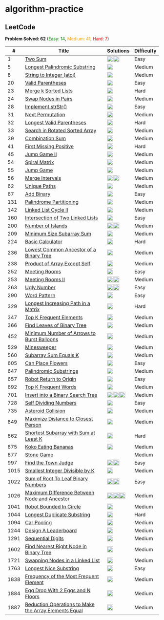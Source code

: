 # algorithm-practice

## LeetCode

**Problem Solved: 62** (<span style="color:green">Easy: 14</span>, <span style="color:orange">Medium: 41</span>, <span style="color:red">Hard: 7</span>)

| # | Title | Solutions | Difficulty |
| - | - | - | - |
| 1 | [Two Sum](https://leetcode.com/problems/two-sum/) | <a href="leetcode/00001_two-sum/two-sum.js"><img src="https://cdn.jsdelivr.net/gh/devicons/devicon/icons/javascript/javascript-original.svg" width="20" height="20"></a><a href="leetcode/00001_two-sum/two-sum.py"><img src="https://cdn.jsdelivr.net/gh/devicons/devicon/icons/python/python-original.svg" width="20" height="20"></a> | Easy |
| 5 | [Longest Palindromic Substring](https://leetcode.com/problems/longest-palindromic-substring/) | <a href="leetcode/00005_longest-palindromic-substring/longest-palindromic-substring.py"><img src="https://cdn.jsdelivr.net/gh/devicons/devicon/icons/python/python-original.svg" width="20" height="20"></a> | Medium |
| 8 | [String to Integer (atoi)](https://leetcode.com/problems/string-to-integer-atoi/) | <a href="leetcode/00008_string-to-integer-atoi/8-string-to-integer-atoi.py"><img src="https://cdn.jsdelivr.net/gh/devicons/devicon/icons/python/python-original.svg" width="20" height="20"></a> | Medium |
| 20 | [Valid Parentheses](https://leetcode.com/problems/valid-parentheses/) | <a href="leetcode/00020_valid-parentheses/20-valid-parentheses.py"><img src="https://cdn.jsdelivr.net/gh/devicons/devicon/icons/python/python-original.svg" width="20" height="20"></a> | Easy |
| 23 | [Merge k Sorted Lists](https://leetcode.com/problems/merge-k-sorted-lists/) | <a href="leetcode/00023_merge-k-sorted-lists/merge-k-sorted-lists.py"><img src="https://cdn.jsdelivr.net/gh/devicons/devicon/icons/python/python-original.svg" width="20" height="20"></a> | Hard |
| 24 | [Swap Nodes in Pairs](https://leetcode.com/problems/swap-nodes-in-pairs/) | <a href="leetcode/00024_swap-nodes-in-pairs/24-swap-nodes-in-pairs.py"><img src="https://cdn.jsdelivr.net/gh/devicons/devicon/icons/python/python-original.svg" width="20" height="20"></a> | Medium |
| 28 | [Implement strStr()](https://leetcode.com/problems/implement-strstr/) | <a href="leetcode/00028_implement-strstr/implement-strstr.py"><img src="https://cdn.jsdelivr.net/gh/devicons/devicon/icons/python/python-original.svg" width="20" height="20"></a> | Easy |
| 31 | [Next Permutation](https://leetcode.com/problems/next-permutation/) | <a href="leetcode/00031_next-permutation/next-permutation.py"><img src="https://cdn.jsdelivr.net/gh/devicons/devicon/icons/python/python-original.svg" width="20" height="20"></a> | Medium |
| 32 | [Longest Valid Parentheses](https://leetcode.com/problems/longest-valid-parentheses/) | <a href="leetcode/00032_longest-valid-parentheses/longest-valid-parentheses.py"><img src="https://cdn.jsdelivr.net/gh/devicons/devicon/icons/python/python-original.svg" width="20" height="20"></a> | Hard |
| 33 | [Search in Rotated Sorted Array](https://leetcode.com/problems/search-in-rotated-sorted-array/) | <a href="leetcode/00033_search-in-rotated-sorted-array/search-in-rotated-sorted-array.java"><img src="https://cdn.jsdelivr.net/gh/devicons/devicon/icons/java/java-original.svg" width="20" height="20"></a> | Medium |
| 39 | [Combination Sum](https://leetcode.com/problems/combination-sum/) | <a href="leetcode/00039_combination-sum/combination-sum.cpp"><img src="https://cdn.jsdelivr.net/gh/devicons/devicon/icons/cplusplus/cplusplus-original.svg" width="20" height="20"></a> | Medium |
| 41 | [First Missing Positive](https://leetcode.com/problems/first-missing-positive/) | <a href="leetcode/00041_first-missing-positive/first-missing-positive.py"><img src="https://cdn.jsdelivr.net/gh/devicons/devicon/icons/python/python-original.svg" width="20" height="20"></a> | Hard |
| 45 | [Jump Game II](https://leetcode.com/problems/jump-game-ii/) | <a href="leetcode/00045_jump-game-ii/jump-game-ii.cpp"><img src="https://cdn.jsdelivr.net/gh/devicons/devicon/icons/cplusplus/cplusplus-original.svg" width="20" height="20"></a> | Medium |
| 54 | [Spiral Matrix](https://leetcode.com/problems/spiral-matrix/) | <a href="leetcode/00054_spiral-matrix/spiral-matrix.py"><img src="https://cdn.jsdelivr.net/gh/devicons/devicon/icons/python/python-original.svg" width="20" height="20"></a> | Medium |
| 55 | [Jump Game](https://leetcode.com/problems/jump-game/) | <a href="leetcode/00055_jump-game/jump-game.cpp"><img src="https://cdn.jsdelivr.net/gh/devicons/devicon/icons/cplusplus/cplusplus-original.svg" width="20" height="20"></a> | Medium |
| 56 | [Merge Intervals](https://leetcode.com/problems/merge-intervals/) | <a href="leetcode/00056_merge-intervals/merge-intervals.py"><img src="https://cdn.jsdelivr.net/gh/devicons/devicon/icons/python/python-original.svg" width="20" height="20"></a><a href="leetcode/00056_merge-intervals/merge-intervals.cpp"><img src="https://cdn.jsdelivr.net/gh/devicons/devicon/icons/cplusplus/cplusplus-original.svg" width="20" height="20"></a> | Medium |
| 62 | [Unique Paths](https://leetcode.com/problems/unique-paths/) | <a href="leetcode/00062_unique-paths/unique-paths.cpp"><img src="https://cdn.jsdelivr.net/gh/devicons/devicon/icons/cplusplus/cplusplus-original.svg" width="20" height="20"></a> | Medium |
| 67 | [Add Binary](https://leetcode.com/problems/add-binary/) | <a href="leetcode/00067_add-binary/67-add-binary.py"><img src="https://cdn.jsdelivr.net/gh/devicons/devicon/icons/python/python-original.svg" width="20" height="20"></a> | Easy |
| 131 | [Palindrome Partitioning](https://leetcode.com/problems/palindrome-partitioning/) | <a href="leetcode/00131_palindrome-partitioning/131-palindrome-partitioning.py"><img src="https://cdn.jsdelivr.net/gh/devicons/devicon/icons/python/python-original.svg" width="20" height="20"></a> | Medium |
| 142 | [Linked List Cycle II](https://leetcode.com/problems/linked-list-cycle-ii/) | <a href="leetcode/00142_linked-list-cycle-ii/142-linked-list-cycle-ii.py"><img src="https://cdn.jsdelivr.net/gh/devicons/devicon/icons/python/python-original.svg" width="20" height="20"></a> | Medium |
| 160 | [Intersection of Two Linked Lists](https://leetcode.com/problems/intersection-of-two-linked-lists/) | <a href="leetcode/00160_intersection-of-two-linked-lists/intersection-of-two-linked-lists.py"><img src="https://cdn.jsdelivr.net/gh/devicons/devicon/icons/python/python-original.svg" width="20" height="20"></a> | Easy |
| 200 | [Number of Islands](https://leetcode.com/problems/number-of-islands/) | <a href="leetcode/00200_number-of-islands/200-number-of-islands.py"><img src="https://cdn.jsdelivr.net/gh/devicons/devicon/icons/python/python-original.svg" width="20" height="20"></a><a href="leetcode/00200_number-of-islands/200-number-of-islands.cpp"><img src="https://cdn.jsdelivr.net/gh/devicons/devicon/icons/cplusplus/cplusplus-original.svg" width="20" height="20"></a> | Medium |
| 209 | [Minimum Size Subarray Sum](https://leetcode.com/problems/minimum-size-subarray-sum/) | <a href="leetcode/00209_minimum-size-subarray-sum/209-minimum-size-subarray-sum.py"><img src="https://cdn.jsdelivr.net/gh/devicons/devicon/icons/python/python-original.svg" width="20" height="20"></a> | Medium |
| 224 | [Basic Calculator](https://leetcode.com/problems/basic-calculator/) | <a href="leetcode/00224_basic-calculator/224-basic-calculator.py"><img src="https://cdn.jsdelivr.net/gh/devicons/devicon/icons/python/python-original.svg" width="20" height="20"></a> | Hard |
| 236 | [Lowest Common Ancestor of a Binary Tree](https://leetcode.com/problems/lowest-common-ancestor-of-a-binary-tree/) | <a href="leetcode/00236_lowest-common-ancestor-of-a-binary-tree/236-lowest-common-ancestor-of-a-binary-tree.py"><img src="https://cdn.jsdelivr.net/gh/devicons/devicon/icons/python/python-original.svg" width="20" height="20"></a> | Medium |
| 238 | [Product of Array Except Self](https://leetcode.com/problems/product-of-array-except-self/) | <a href="leetcode/00238_product-of-array-except-self/product-of-array-except-self.py"><img src="https://cdn.jsdelivr.net/gh/devicons/devicon/icons/python/python-original.svg" width="20" height="20"></a> | Medium |
| 252 | [Meeting Rooms](https://leetcode.com/problems/meeting-rooms/) | <a href="leetcode/00252_meeting-rooms/meeting-rooms.py"><img src="https://cdn.jsdelivr.net/gh/devicons/devicon/icons/python/python-original.svg" width="20" height="20"></a> | Easy |
| 253 | [Meeting Rooms II](https://leetcode.com/problems/meeting-rooms-ii/) | <a href="leetcode/00253_meeting-rooms-ii/253-meeting-rooms-ii.py"><img src="https://cdn.jsdelivr.net/gh/devicons/devicon/icons/python/python-original.svg" width="20" height="20"></a><a href="leetcode/00253_meeting-rooms-ii/253-meeting-rooms-ii.java"><img src="https://cdn.jsdelivr.net/gh/devicons/devicon/icons/java/java-original.svg" width="20" height="20"></a> | Medium |
| 263 | [Ugly Number](https://leetcode.com/problems/ugly-number/) | <a href="leetcode/00263_ugly-number/ugly-number.cpp"><img src="https://cdn.jsdelivr.net/gh/devicons/devicon/icons/cplusplus/cplusplus-original.svg" width="20" height="20"></a><a href="leetcode/00263_ugly-number/ugly-number.py"><img src="https://cdn.jsdelivr.net/gh/devicons/devicon/icons/python/python-original.svg" width="20" height="20"></a> | Easy |
| 290 | [Word Pattern](https://leetcode.com/problems/word-pattern/) | <a href="leetcode/00290_word-pattern/290-word-pattern.py"><img src="https://cdn.jsdelivr.net/gh/devicons/devicon/icons/python/python-original.svg" width="20" height="20"></a> | Easy |
| 329 | [Longest Increasing Path in a Matrix](https://leetcode.com/problems/longest-increasing-path-in-a-matrix/) | <a href="leetcode/00329_longest-increasing-path-in-a-matrix/329-longest-increasing-path-in-a-matrix.py"><img src="https://cdn.jsdelivr.net/gh/devicons/devicon/icons/python/python-original.svg" width="20" height="20"></a> | Hard |
| 347 | [Top K Frequent Elements](https://leetcode.com/problems/top-k-frequent-elements/) | <a href="leetcode/00347_top-k-frequent-elements/top-k-frequent-elements.py"><img src="https://cdn.jsdelivr.net/gh/devicons/devicon/icons/python/python-original.svg" width="20" height="20"></a> | Medium |
| 366 | [Find Leaves of Binary Tree](https://leetcode.com/problems/find-leaves-of-binary-tree/) | <a href="leetcode/00366_find-leaves-of-binary-tree/366-find-leaves-of-binary-tree.py"><img src="https://cdn.jsdelivr.net/gh/devicons/devicon/icons/python/python-original.svg" width="20" height="20"></a> | Medium |
| 452 | [Minimum Number of Arrows to Burst Balloons](https://leetcode.com/problems/minimum-number-of-arrows-to-burst-balloons/) | <a href="leetcode/00452_minimum-number-of-arrows-to-burst-balloons/452-minimum-number-of-arrows-to-burst-balloons.py"><img src="https://cdn.jsdelivr.net/gh/devicons/devicon/icons/python/python-original.svg" width="20" height="20"></a> | Medium |
| 529 | [Minesweeper](https://leetcode.com/problems/minesweeper/) | <a href="leetcode/00529_minesweeper/529-minesweeper.py"><img src="https://cdn.jsdelivr.net/gh/devicons/devicon/icons/python/python-original.svg" width="20" height="20"></a> | Medium |
| 560 | [Subarray Sum Equals K](https://leetcode.com/problems/subarray-sum-equals-k/) | <a href="leetcode/00560_subarray-sum-equals-k/560-subarray-sum-equals-k.py"><img src="https://cdn.jsdelivr.net/gh/devicons/devicon/icons/python/python-original.svg" width="20" height="20"></a> | Medium |
| 605 | [Can Place Flowers](https://leetcode.com/problems/can-place-flowers/) | <a href="leetcode/00605_can-place-flowers/605-can-place-flowers.py"><img src="https://cdn.jsdelivr.net/gh/devicons/devicon/icons/python/python-original.svg" width="20" height="20"></a> | Easy |
| 647 | [Palindromic Substrings](https://leetcode.com/problems/palindromic-substrings/) | <a href="leetcode/00647_palindromic-substrings/palindromic-substrings.py"><img src="https://cdn.jsdelivr.net/gh/devicons/devicon/icons/python/python-original.svg" width="20" height="20"></a> | Medium |
| 657 | [Robot Return to Origin](https://leetcode.com/problems/robot-return-to-origin/) | <a href="leetcode/00657_robot-return-to-origin/robot-return-to-origin.cpp"><img src="https://cdn.jsdelivr.net/gh/devicons/devicon/icons/cplusplus/cplusplus-original.svg" width="20" height="20"></a> | Easy |
| 692 | [Top K Frequent Words](https://leetcode.com/problems/top-k-frequent-words/) | <a href="leetcode/00692_top-k-frequent-words/692-top-k-frequent-words.py"><img src="https://cdn.jsdelivr.net/gh/devicons/devicon/icons/python/python-original.svg" width="20" height="20"></a> | Medium |
| 701 | [Insert into a Binary Search Tree](https://leetcode.com/problems/insert-into-a-binary-search-tree/) | <a href="leetcode/00701_insert-into-a-binary-search-tree/701-insert-into-a-binary-search-tree.java"><img src="https://cdn.jsdelivr.net/gh/devicons/devicon/icons/java/java-original.svg" width="20" height="20"></a><a href="leetcode/00701_insert-into-a-binary-search-tree/701-insert-into-a-binary-search-tree.go"><img src="https://cdn.jsdelivr.net/gh/devicons/devicon/icons/go/go-original.svg" width="20" height="20"></a><a href="leetcode/00701_insert-into-a-binary-search-tree/701-insert-into-a-binary-search-tree.py"><img src="https://cdn.jsdelivr.net/gh/devicons/devicon/icons/python/python-original.svg" width="20" height="20"></a> | Medium |
| 728 | [Self Dividing Numbers](https://leetcode.com/problems/self-dividing-numbers/) | <a href="leetcode/00728_self-dividing-numbers/self-dividing-numbers.py"><img src="https://cdn.jsdelivr.net/gh/devicons/devicon/icons/python/python-original.svg" width="20" height="20"></a> | Easy |
| 735 | [Asteroid Collision](https://leetcode.com/problems/asteroid-collision/) | <a href="leetcode/00735_asteroid-collision/735-asteroid-collision.py"><img src="https://cdn.jsdelivr.net/gh/devicons/devicon/icons/python/python-original.svg" width="20" height="20"></a> | Medium |
| 849 | [Maximize Distance to Closest Person](https://leetcode.com/problems/maximize-distance-to-closest-person/) | <a href="leetcode/00849_maximize-distance-to-closest-person/849-maximize-distance-to-closest-person.py"><img src="https://cdn.jsdelivr.net/gh/devicons/devicon/icons/python/python-original.svg" width="20" height="20"></a> | Medium |
| 862 | [Shortest Subarray with Sum at Least K](https://leetcode.com/problems/shortest-subarray-with-sum-at-least-k/) | <a href="leetcode/00862_shortest-subarray-with-sum-at-least-k/862-shortest-subarray-with-sum-at-least-k.py"><img src="https://cdn.jsdelivr.net/gh/devicons/devicon/icons/python/python-original.svg" width="20" height="20"></a> | Hard |
| 875 | [Koko Eating Bananas](https://leetcode.com/problems/koko-eating-bananas/) | <a href="leetcode/00875_koko-eating-bananas/875-koko-eating-bananas.py"><img src="https://cdn.jsdelivr.net/gh/devicons/devicon/icons/python/python-original.svg" width="20" height="20"></a> | Medium |
| 877 | [Stone Game](https://leetcode.com/problems/stone-game/) |  | Medium |
| 997 | [Find the Town Judge](https://leetcode.com/problems/find-the-town-judge/) | <a href="leetcode/00997_find-the-town-judge/find-the-town-judge.cpp"><img src="https://cdn.jsdelivr.net/gh/devicons/devicon/icons/cplusplus/cplusplus-original.svg" width="20" height="20"></a><a href="leetcode/00997_find-the-town-judge/find-the-town-judge.java"><img src="https://cdn.jsdelivr.net/gh/devicons/devicon/icons/java/java-original.svg" width="20" height="20"></a> | Easy |
| 1015 | [Smallest Integer Divisible by K](https://leetcode.com/problems/smallest-integer-divisible-by-k/) | <a href="leetcode/01015_smallest-integer-divisible-by-k/smallest-integer-divisible-by-k.py"><img src="https://cdn.jsdelivr.net/gh/devicons/devicon/icons/python/python-original.svg" width="20" height="20"></a> | Medium |
| 1022 | [Sum of Root To Leaf Binary Numbers](https://leetcode.com/problems/sum-of-root-to-leaf-binary-numbers/) | <a href="leetcode/01022_sum-of-root-to-leaf-binary-numbers/1022-sum-of-root-to-leaf-binary-numbers.py"><img src="https://cdn.jsdelivr.net/gh/devicons/devicon/icons/python/python-original.svg" width="20" height="20"></a><a href="leetcode/01022_sum-of-root-to-leaf-binary-numbers/1022-sum-of-root-to-leaf-binary-numbers.cpp"><img src="https://cdn.jsdelivr.net/gh/devicons/devicon/icons/cplusplus/cplusplus-original.svg" width="20" height="20"></a> | Easy |
| 1026 | [Maximum Difference Between Node and Ancestor](https://leetcode.com/problems/maximum-difference-between-node-and-ancestor/) | <a href="leetcode/01026_maximum-difference-between-node-and-ancestor/maximum-difference-between-node-and-ancestor.py"><img src="https://cdn.jsdelivr.net/gh/devicons/devicon/icons/python/python-original.svg" width="20" height="20"></a><a href="leetcode/01026_maximum-difference-between-node-and-ancestor/maximum-difference-between-node-and-ancestor.cpp"><img src="https://cdn.jsdelivr.net/gh/devicons/devicon/icons/cplusplus/cplusplus-original.svg" width="20" height="20"></a><a href="leetcode/01026_maximum-difference-between-node-and-ancestor/maximum-difference-between-node-and-ancestor.js"><img src="https://cdn.jsdelivr.net/gh/devicons/devicon/icons/javascript/javascript-original.svg" width="20" height="20"></a> | Medium |
| 1041 | [Robot Bounded In Circle](https://leetcode.com/problems/robot-bounded-in-circle/) | <a href="leetcode/01041_robot-bounded-in-circle/1041-robot-bounded-in-circle.py"><img src="https://cdn.jsdelivr.net/gh/devicons/devicon/icons/python/python-original.svg" width="20" height="20"></a> | Medium |
| 1044 | [Longest Duplicate Substring](https://leetcode.com/problems/longest-duplicate-substring/) | <a href="leetcode/01044_longest-duplicate-substring/longest-duplicate-substring.py"><img src="https://cdn.jsdelivr.net/gh/devicons/devicon/icons/python/python-original.svg" width="20" height="20"></a> | Hard |
| 1094 | [Car Pooling](https://leetcode.com/problems/car-pooling/) | <a href="leetcode/01094_car-pooling/1094-car-pooling.py"><img src="https://cdn.jsdelivr.net/gh/devicons/devicon/icons/python/python-original.svg" width="20" height="20"></a> | Medium |
| 1244 | [Design A Leaderboard](https://leetcode.com/problems/design-a-leaderboard/) | <a href="leetcode/01244_design-a-leaderboard/design-a-leaderboard.py"><img src="https://cdn.jsdelivr.net/gh/devicons/devicon/icons/python/python-original.svg" width="20" height="20"></a> | Medium |
| 1291 | [Sequential Digits](https://leetcode.com/problems/sequential-digits/) | <a href="leetcode/01291_sequential-digits/sequential-digits.py"><img src="https://cdn.jsdelivr.net/gh/devicons/devicon/icons/python/python-original.svg" width="20" height="20"></a> | Medium |
| 1602 | [Find Nearest Right Node in Binary Tree](https://leetcode.com/problems/find-nearest-right-node-in-binary-tree/) | <a href="leetcode/01602_find-nearest-right-node-in-binary-tree/1602-find-nearest-right-node-in-binary-tree.py"><img src="https://cdn.jsdelivr.net/gh/devicons/devicon/icons/python/python-original.svg" width="20" height="20"></a> | Medium |
| 1721 | [Swapping Nodes in a Linked List](https://leetcode.com/problems/swapping-nodes-in-a-linked-list/) | <a href="leetcode/01721_swapping-nodes-in-a-linked-list/1721-swapping-nodes-in-a-linked-list.py"><img src="https://cdn.jsdelivr.net/gh/devicons/devicon/icons/python/python-original.svg" width="20" height="20"></a> | Medium |
| 1763 | [Longest Nice Substring](https://leetcode.com/problems/longest-nice-substring/) | <a href="leetcode/01763_longest-nice-substring/longest-nice-substring.py"><img src="https://cdn.jsdelivr.net/gh/devicons/devicon/icons/python/python-original.svg" width="20" height="20"></a> | Easy |
| 1838 | [Frequency of the Most Frequent Element](https://leetcode.com/problems/frequency-of-the-most-frequent-element/) | <a href="leetcode/01838_frequency-of-the-most-frequent-element/1838-frequency-of-the-most-frequent-element.py"><img src="https://cdn.jsdelivr.net/gh/devicons/devicon/icons/python/python-original.svg" width="20" height="20"></a> | Medium |
| 1884 | [Egg Drop With 2 Eggs and N Floors](https://leetcode.com/problems/egg-drop-with-2-eggs-and-n-floors/) | <a href="leetcode/01884_egg-drop-with-2-eggs-and-n-floors/1884-egg-drop-with-2-eggs-and-n-floors.py"><img src="https://cdn.jsdelivr.net/gh/devicons/devicon/icons/python/python-original.svg" width="20" height="20"></a> | Medium |
| 1887 | [Reduction Operations to Make the Array Elements Equal](https://leetcode.com/problems/reduction-operations-to-make-the-array-elements-equal/) | <a href="leetcode/01887_reduction-operations-to-make-the-array-elements-equal/reduction-operations-to-make-the-array-elements-equal.py"><img src="https://cdn.jsdelivr.net/gh/devicons/devicon/icons/python/python-original.svg" width="20" height="20"></a> | Medium |

